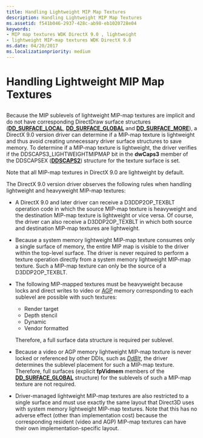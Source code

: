 ```yaml
---
title: Handling Lightweight MIP Map Textures
description: Handling Lightweight MIP Map Textures
ms.assetid: f541b046-2937-428c-ab98-eb1020728e04
keywords:
- MIP map textures WDK DirectX 9.0 , lightweight
- lightweight MIP-map textures WDK DirectX 9.0
ms.date: 04/20/2017
ms.localizationpriority: medium
---
```


# Handling Lightweight MIP Map Textures


## <span id="ddk_handling_lightweight_mip_map_textures_gg"></span><span id="DDK_HANDLING_LIGHTWEIGHT_MIP_MAP_TEXTURES_GG"></span>


Because the MIP sublevels of lightweight MIP-map textures are implicit and do not have corresponding DirectDraw surface structures ([**DD\_SURFACE\_LOCAL**](/windows/desktop/api/ddrawint/ns-ddrawint-_dd_surface_local), [**DD\_SURFACE\_GLOBAL**](/windows/desktop/api/ddrawint/ns-ddrawint-_dd_surface_global) and [**DD\_SURFACE\_MORE**](/windows/desktop/api/ddrawint/ns-ddrawint-_dd_surface_more)), a DirectX 9.0 version driver can determine if a MIP-map texture is lightweight and thus avoid creating unnecessary driver surface structures to save memory. To determine if a MIP-map texture is lightweight, the driver verifies if the DDSCAPS3\_LIGHTWEIGHTMIPMAP bit in the **dwCaps3** member of the DDSCAPSEX ([**DDSCAPS2**](/previous-versions/windows/hardware/drivers/ff550292(v=vs.85))) structure for the texture surface is set.

Note that all MIP-map textures in DirectX 9.0 are lightweight by default.

The DirectX 9.0 version driver observes the following rules when handling lightweight and heavyweight MIP-map textures:

-   A DirectX 9.0 and later driver can receive a D3DDP2OP\_TEXBLT operation code in which the source MIP-map texture is heavyweight and the destination MIP-map texture is lightweight or vice versa. Of course, the driver can also receive a D3DDP2OP\_TEXBLT in which both source and destination MIP-map textures are lightweight.

-   Because a system memory lightweight MIP-map texture consumes only a single surface of memory, the entire MIP map is visible to the driver within the top-level surface. The driver is never required to perform a texture operation directly from a system memory lightweight MIP-map texture. Such a MIP-map texture can only be the source of a D3DDP2OP\_TEXBLT.

-   The following MIP-mapped textures must be heavyweight because locks and direct writes to video or [AGP](agp-support.md) memory corresponding to each sublevel are possible with such textures:

    -   Render target
    -   Depth stencil
    -   Dynamic
    -   Vendor formatted

    Therefore, a full surface data structure is required per sublevel.

-   Because a video or AGP memory lightweight MIP-map texture is never locked or referenced by other DDIs, such as [*DdBlt*](/windows/desktop/api/ddrawint/nc-ddrawint-pdd_surfcb_blt), the driver determines the sublevel placement for such a MIP-map texture. Therefore, full surfaces (explicit **fpVidmem** members of the [**DD\_SURFACE\_GLOBAL**](/windows/desktop/api/ddrawint/ns-ddrawint-_dd_surface_global) structure) for the sublevels of such a MIP-map texture are not required.

-   Driver-managed lightweight MIP-map textures are also restricted to a single surface and must use exactly the same layout that Direct3D uses with system memory lightweight MIP-map textures. Note that this has no adverse effect (other than implementation cost) because the corresponding resident (video and AGP) MIP-map textures can have their own implementation-specific layout.

 

